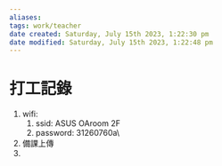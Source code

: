 ```yaml
---
aliases: 
tags: work/teacher
date created: Saturday, July 15th 2023, 1:22:30 pm
date modified: Saturday, July 15th 2023, 1:22:48 pm
---
```


# 打工記錄

1. wifi:
	1. ssid: ASUS OAroom 2F
	2. password: 31260760a\
2. 備課上傳
3. 